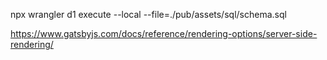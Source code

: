 npx wrangler d1 execute <server name> --local --file=./pub/assets/sql/schema.sql

https://www.gatsbyjs.com/docs/reference/rendering-options/server-side-rendering/

